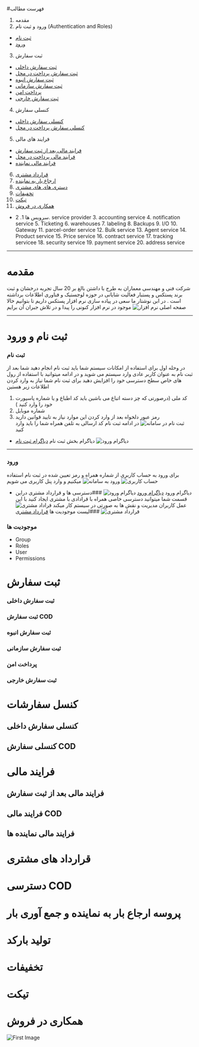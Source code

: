 #فهرست مطالب
1. مقدمه
2. ورود و ثبت نام (Authentication and Roles)
  - [ثبت نام ](#ثبت-نام)
  - [ورود ](#-ورود)
3. ثبت سفارش 
  - [ثبت سفارش داخلی ](#ثبت-سفارش-داخلی)
  - [ثبت سفارش پرداخت در محل ](#ثبت-سفارش-cod)
  - [ثبت سفارش انبوه ](#ثبت-سفارش-انبوه)
  - [ثبت سفارش سازمانی ](#ثبت-سفارش-سازمانی)
  - [پرداخت امن ](#پرداخت-امن)
  - [ثبت سفارش خارجی ](#ثبت-سفارش-خارجی)

4. کنسلی سفارش 
  - [کنسلی سفارش داخلی](#کنسلی-سفارش-داخلی)
  - [کنسلی سفارش پرداخت در محل  ](#کنسلی-سفارش-cod)
5. فرایند های مالی
  - [فرایند مالی بعد از ثبت سفارش](#فرایند-مالی-بعد-از-ثبت-سفارش)
  -  [فرایند مالی پرداخت در محل](#فرایند-مالی-cod)
  - [فرایند مالی نماینده](#فرایند-مالی-نماینده-ها)
   
6.  [قرارداد مشتری](#قرارداد-های-مشتری)
7. [ارجاع بار به نماینده](#پروسه-ارجاع-بار-به-نماینده-و-جمع-آوری-بار)
8. [دستری های های مشتری](#دسترسی-cod) 
9. [تخفیفات ](#تخفیفات)
10. [تیکت](#تیکت)
11. [همکاری در فروش](#همکاری-در-فروش)
- سرویس ها 
  1. 
  2. service provider
  3. accounting service
  4. notification service
  5. Ticketing 
  6. warehouses
  7. labeling
  8. Backups
  9. I/O
  10. Gateway
  11. parcel-order service
  12. Bulk service 
  13. Agent service 
  14. Product service
  15. Price service
  16. contract service
  17. tracking servicee 
  18. security service
  19. payment service 
  20. address service 
   
---

# مقدمه
 شرکت فنی و مهندسی معماران به طرح با داشتن بالغ بر 20 سال تجربه درخشان و ثبت برند پستکس و پستبار فعالیت شایانی در حوزه لوجستیک و فناوری اطلاعات برداشته است . در ابن نوشتار ما سعی در پیاده سازی نرم افزار پستکس داریم تا بتوانیم خالا موجود در نرم افزار کنونی را پیدا و در تلاش جبران آن برایم 
![صفحه اصلی نرم افزار](pics/home.PNG)
***
# ثبت نام و ورود 
### ثبت نام 
 در وحله اول برای استفاده از امکانات سیستم شما باید ثبت نام انجام دهید شما بعد از ثبت نام به عنوان کاربر عادی وارد سیستم می شوید و در ادامه میتوانید با استفاده از رول های خاص سطح دسترسی خود را افزایش دهید 
 برای ثبت نام شما نیاز به وارد کردن اطلاعات زیر هستین 
 1. کد ملی (درصورتی که چز دسته اتباع می باشین باید کد اطباع و یا شماره پاسپورت خود را وارد کنید  )
 2. شماره موبایل 
 3. رمز عبور دلخواه 
   بعد از وارد کردن این موارد نیاز به تایید قوانین دارید 
   ![ثبت نام در سامانه](pics/regester.PNG)
   در ادامه ثبت نام کد ارسالی به تلفن همراه شما را باید وارد کنید 
- دیاگرام بخش ثبت نام 
  [دیاگرام ثبت نام](Backend%20diagram/BL1-logIn.drawio)
 ![دیاگرام ورود](Backend%20diagram/BL1-logIn.png)
---
### ورود 
برای ورود به حساب کاربری از  شماره همراه و رمز تعیین شده در ثبت نام استفاده میکنیم و وارد پنل کاربری می شویم 
![ورود به سامانه](pics/login.PNG)
![حساب کاربری](pics/accunt.PNG)
- دیاگرام ورود
  [دیاگرام ورود](Backend%20diagram/BL1-logIn.drawio)
  ![دیاگرام ورود](Backend%20diagram/BL1-logIn.png)
###دسترسی ها و قرارداد مشتری 
دراین قسمت شما میتوانید دسترسی خاصی همراه با قرادادی با مشتری ایجاد کنید با این عمل کاربران مدیریت و نقش ها به صورتی در سیستم کار میکند 
![قراداد مشتری](pics/plan.PNG)
###لیست موجودیت ها 
[قرارداد مشتری](Backend%20diagram/BC1-CustumerPlan.drawio)
![قرارداد مشتری](Backend%20diagram/BC1-CustumerPlan.png)
### موجودیت ها
- Group
-  Roles
- User
- Permissions
# ثبت سفارش
###   ثبت سفارش داخلی 
### ثبت سفارش COD

### ثبت سفارش انبوه


### ثبت سفارش سازمانی 
### پرداخت امن 
### ثبت سفارش خارجی 

# کنسل سفارشات
## کنسلی سفارش داخلی 
## کنسلی سفارش COD
           
# فرایند مالی
 ## فرایند مالی بعد از ثبت سفارش 
 ## فرایند مالی COD
 ## فرایند مالی نماینده ها 
          
  # قرارداد های مشتری 
  # دسترسی COD
  # پروسه ارجاع بار به نماینده و جمع آوری بار 
  # تولید بارکد 
 # تخفیفات 
 #  تیکت 
 #  همکاری در فروش

![First Image](./pics/afiliat_link.png "Second Image")